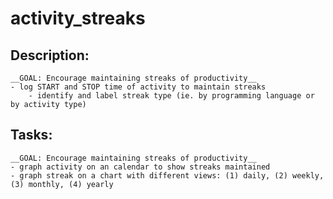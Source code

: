 # activity_streaks

## Description:
    __GOAL: Encourage maintaining streaks of productivity__
    - log START and STOP time of activity to maintain streaks
        - identify and label streak type (ie. by programming language or by activity type)


## Tasks:
    __GOAL: Encourage maintaining streaks of productivity__
    - graph activity on an calendar to show streaks maintained
    - graph streak on a chart with different views: (1) daily, (2) weekly, (3) monthly, (4) yearly


